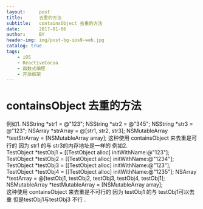 ```yaml
---
layout:     post
title:      去重的方法
subtitle:   containsObject 去重的方法
date:       2017-01-06
author:     BY
header-img: img/post-bg-ios9-web.jpg
catalog: true
tags:
    - iOS
    - ReactiveCocoa
    - 函数式编程
    - 开源框架
---
```


# containsObject 去重的方法
例如1.
    NSString *str1 = @"123";
    NSString *str2 = @"345";
    NSString *str3 = @"123";
    NSArray *strArray = @[str1, str2, str3];
    NSMutableArray *testStrArray = [NSMutableArray array];
    这种使用 containsObject 来去重是可行的 因为 str1 的与 str3的内存地址是一样的
 例如2.   
      TestObject *testObj1 = [[TestObject alloc] initWithName:@"123"];
      TestObject *testObj2 = [[TestObject alloc] initWithName:@"1234"];
      TestObject *testObj3 = [[TestObject alloc] initWithName:@"123"];
      TestObject *testObj4 = [[TestObject alloc] initWithName:@"1235"];
      NSArray *testArray = @[testObj1, testObj2, testObj3, testObj4, testObj1];
      NSMutableArray *testMutableArray = [NSMutableArray array];    
这种使用 containsObject 来去重是不可行的 因为 testObj1 的与 testObj1可以去重 但是testObj1与testObj3 不行 .
